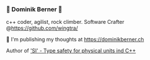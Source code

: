### 🧗 Dominik Berner 🧗

c++ coder, agilist, rock climber. Software Crafter @https://github.com/wingtra/

:memo: I'm publishing my thoughts at https://dominikberner.ch 

Author of ['SI' - Type safety for physical units ind C++](https://github.com/bernedom/SI)

